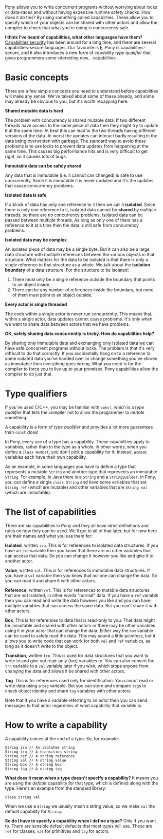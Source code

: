 Pony allows you to write concurrent programs without worrying about locks or data-races and without having expensive runtime safety checks. How does it do this? By using something called capabilities. These allow you to specify which of your objects can be shared with other actors and allow the compiler to check that what you're doing is concurrency safe.

__I think I've heard of capabilities, what other languages have them?__ [Capabilities security](http://en.wikipedia.org/wiki/Capability-based_security) has been around for a long time, and there are several capabilities-secure languages. Our favourite is [E](http://en.wikipedia.org/wiki/E_%28programming_language%29). Pony is capabilities-secure, and it also introduces a new form of capability _type qualifier_ that gives programmers some interesting new... capabilities.

# Basic concepts

There are a few simple concepts you need to understand before capabilities will make any sense. We've talked about some of these already, and some may already be obvious to you, but it's worth recapping here.

__Shared mutable data is hard__

The problem with concurrency is shared mutable data. If two different threads have access to the same piece of data then they might try to update it at the same time. At best this can lead to the two threads having different versions of the data. At worst the updates can interact badly resulting in the data being overwritten with garbage. The standard way to avoid these problems is to use locks to prevent data updates from happening at the same time. This causes big performance hits and is very difficult to get right, so it causes lots of bugs.

__Immutable data can be safely shared__

Any data that is immutable (i.e. it cannot can changed) is safe to use concurrently. Since it is immutable it is never updated and it's the updates that cause concurrency problems.

__Isolated data is safe__

If a block of data has only one reference to it then we call it __isolated__. Since there is only one reference to it, isolated data cannot be __shared__ by multiple threads, so there are no concurrency problems. Isolated data can be passed between multiple threads. As long as only one of them has a reference to it at a time then the data is still safe from concurrency problems.

__Isolated data may be complex__

An isolated piece of data may be a single byte. But it can also be a large data structure with multiple references between the various objects in that structure. What matters for the data to be isolated is that there is only a single reference to that structure as a whole. We talk about the __isolation boundary__ of a data structure. For the structure to be isolated:

1. There must only be a single reference outside the boundary that points to an object inside.
1. There can be any number of references inside the boundary, but none of them must point to an object outside.

__Every actor is single threaded__

The code within a single actor is never run concurrently. This means that, within a single actor, data updates cannot cause problems. It's only when we want to share data between actors that we have problems.

__OK, safely sharing data concurrently is tricky. How do capabilities help?__

By sharing only immutable data and exchanging only isolated data we can have safe concurrent programs without locks. The problem is that it's very difficult to do that correctly. If you accidentally hang on to a reference to some isolated data you've handed over or change something you've shared as immutable then everything goes wrong. What you need is for the compiler to force you to live up to your promises. Pony capabilities allow the compiler to do just that.

# Type qualifiers

If you've used C/C++, you may be familiar with `const`, which is a _type qualifier_ that tells the compiler not to allow the programmer to _mutate_ something.

A capability is a form of _type qualifier_ and provides a lot more guarantees than `const` does!

In Pony, every use of a type has a capability. These capabilities apply to variables, rather than to the type as a whole. In other words, when you define a `class Wombat`, you don't pick a capability for it. Instead, `Wombat` variables each have their own capability.

As an example, in some languages you have to define a type that represents a mutable `String` and another type that represents an immutable `String`. For example, in Java there is a `String` and a `StringBuilder`. In Pony, you can define a single `class String` and have some variables that are `String ref` (which are mutable) and other variables that are `String val` (which are immutable).

# The list of capabilities

There are six capabilities in Pony and they all have strict definitions and rules on how they can be used. We'll get to all of that later, but for now here are their names and what you use them for:

__Isolated__, written `iso`. This is for references to isolated data structures. If you have an `iso` variable then you know that there are no other variables that can access that data. So you can change it however you like and give it to another actor.

__Value__, written `val`. This is for references to immutable data structures. If you have a `val` variable then you know that no-one can change the data. So you can read it and share it with other actors.

__Reference__, written `ref`. This is for references to mutable data structures that are not isolated, in other words "normal" data. If you have a `ref` variable then you can read and write the data however you like and you can have multiple variables that can access the same data. But you can't share it with other actors.

__Box__. This is for references to data that is read-only to you. That data might be immutable and shared with other actors or there may be other variables using it in your actor that can change the data. Either way the `box` variable can be used to safely read the data. This may sound a little pointless, but it allows you to write code that can work for both `val` and `ref` variables, as long as it doesn't write to the object.

__Transition__, written `trn`. This is used for data structures that you want to write to and give out read-only (`box`) variables to. You can also convert the `trn` variable to a `val` variable later if you wish, which stops anyone from changing the data and allows it be shared with other actors.

__Tag__. This is for references used only for identification. You cannot read or write data using a `tag` variable. But you can store and compare `tag`s to check object identity and share `tag` variables with other actors.

Note that if you have a variable referring to an actor then you can send messages to that actor regardless of what capability that variable is.

# How to write a capability

A capability comes at the end of a type. So, for example:

```pony
String iso // An isolated string
String trn // A transition string
String ref // A string reference
String val // A string value
String box // A string box
String tag // A string tag
```

__What does it mean when a type doesn't specify a capability?__ It means you are using the _default_ capability for that type, which is defined along with the type. Here's an example from the standard library:

```pony
class String val
```

When we use a `String` we usually mean a string value, so we make `val` the default capability for `String`.

__So do I have to specify a capability when I define a type?__ Only if you want to. There are sensible default defaults that most types will use. These are `ref` for classes, `val` for primitives and `tag` for actors.
